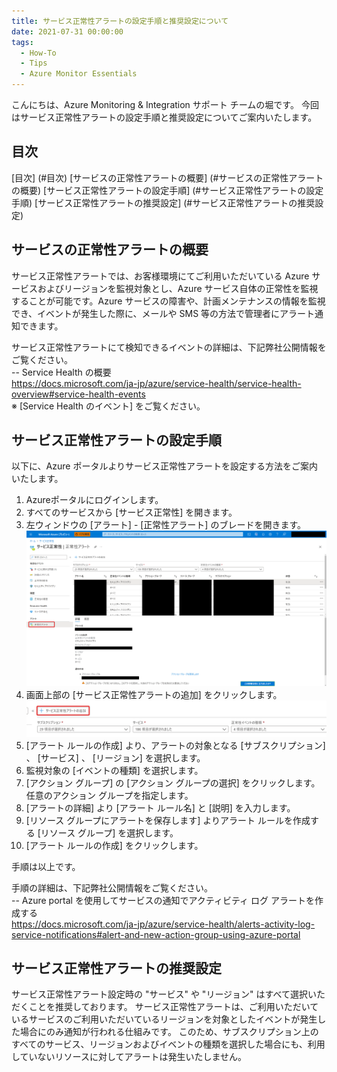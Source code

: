 ```yaml
---
title: サービス正常性アラートの設定手順と推奨設定について
date: 2021-07-31 00:00:00
tags:
  - How-To
  - Tips
  - Azure Monitor Essentials
---
```


こんにちは、Azure Monitoring & Integration サポート チームの堀です。
今回はサービス正常性アラートの設定手順と推奨設定についてご案内いたします。

<!-- more -->

## 目次
[目次] (#目次)
[サービスの正常性アラートの概要] (#サービスの正常性アラートの概要)
[サービス正常性アラートの設定手順] (#サービス正常性アラートの設定手順)
[サービス正常性アラートの推奨設定] (#サービス正常性アラートの推奨設定)

## サービスの正常性アラートの概要
サービス正常性アラートでは、お客様環境にてご利用いただいている Azure サービスおよびリージョンを監視対象とし、Azure サービス自体の正常性を監視することが可能です。Azure サービスの障害や、計画メンテナンスの情報を監視でき、イベントが発生した際に、メールや SMS 等の方法で管理者にアラート通知できます。

サービス正常性アラートにて検知できるイベントの詳細は、下記弊社公開情報をご覧ください。  
-- Service Health の概要  
https://docs.microsoft.com/ja-jp/azure/service-health/service-health-overview#service-health-events  
※ [Service Health のイベント] をご覧ください。

## サービス正常性アラートの設定手順
以下に、Azure ポータルよりサービス正常性アラートを設定する方法をご案内いたします。

1. Azureポータルにログインします。 
2. すべてのサービスから [サービス正常性] を開きます。
3. 左ウィンドウの [アラート] - [正常性アラート] のブレードを開きます。
![Step3](./HowToSetUpServiceHealthAlertsAndRecommendedSettings/Step3.png)
4. 画面上部の [サービス正常性アラートの追加] をクリックします。
![Step4](./HowToSetUpServiceHealthAlertsAndRecommendedSettings/Step4.png)
5. [アラート ルールの作成] より、アラートの対象となる [サブスクリプション] 、 [サービス] 、 [リージョン] を選択します。
6. 監視対象の [イベントの種類] を選択します。
7. [アクション グループ] の [アクション グループの選択] をクリックします。任意のアクション グループを指定します。
8. [アラートの詳細] より [アラート ルール名] と [説明] を入力します。
9. [リソース グループにアラートを保存します] よりアラート ルールを作成する [リソース グループ] を選択します。
10. [アラート ルールの作成] をクリックします。 
	
手順は以上です。

手順の詳細は、下記弊社公開情報をご覧ください。  
-- Azure portal を使用してサービスの通知でアクティビティ ログ アラートを作成する  
https://docs.microsoft.com/ja-jp/azure/service-health/alerts-activity-log-service-notifications#alert-and-new-action-group-using-azure-portal

## サービス正常性アラートの推奨設定
サービス正常性アラート設定時の "サービス" や "リージョン" はすべて選択いただくことを推奨しております。
サービス正常性アラートは、ご利用いただいているサービスのご利用いただいているリージョンを対象としたイベントが発生した場合にのみ通知が行われる仕組みです。
このため、サブスクリプション上のすべてのサービス、リージョンおよびイベントの種類を選択した場合にも、利用していないリソースに対してアラートは発生いたしません。
